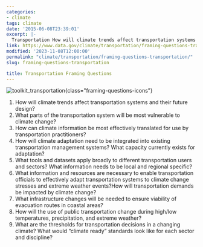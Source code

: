 ```yaml
---
categories:
- climate
tags: climate
date: '2015-06-08T23:39:01'
excerpt: |-
  Transportation How will climate trends affect transportation systems and their future design? What parts of the transportation system will be most vulnerable to climate change?…
link: https://www.data.gov/climate/transportation/framing-questions-transportation/
modified: '2023-11-08T12:00:00'
permalink: "climate/transportation/framing-questions-transportation/"
slug: framing-questions-transportation

title: Transportation Framing Questions
---
```


![toolkit_transportation](https://s3-us-gov-west-1.amazonaws.com/cg-0817d6e3-93c4-4de8-8b32-da6919464e61/toolkit_transportation-1024x1024.png){class="framing-questions-icons"}

1.   How will climate trends affect transportation systems and their future design?
2.   What parts of the transportation system will be most vulnerable to climate change?
3.   How can climate information be most effectively translated for use by transportation practitioners?
4.   How will climate adaptation need to be integrated into existing transportation management systems? What capacity currently exists for adaptation?
5.   What tools and datasets apply broadly to different transportation users and sectors? What information needs to be local and regional specific?
6.   What information and resources are necessary to enable transportation officials to effectively adapt transportation systems to climate change stresses and extreme weather events?How will transportation demands be impacted by climate change?
7.   What infrastructure changes will be needed to ensure viability of evacuation routes in coastal areas?
8.   How will the use of public transportation change during high/low temperatures, precipitation, and extreme weather?
9.   What are the thresholds for transportation decisions in a changing climate? What would “climate ready” standards look like for each sector and discipline?
